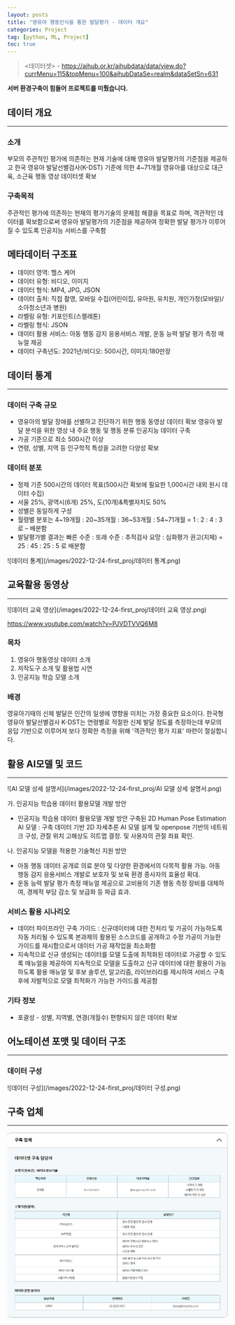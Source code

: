 ```yaml
---
layout: posts
title: "영유아 행동인식을 통한 발달평가 - 데이터 개요"
categories: Project
tag: [python, ML, Project]
toc: true
---
```


> <데이터셋> - https://aihub.or.kr/aihubdata/data/view.do?currMenu=115&topMenu=100&aihubDataSe=realm&dataSetSn=631

**서버 환경구축이 힘들어 프로젝트를 미뤘습니다.**

## 데이터 개요
***
### 소개
부모의 주관적인 평가에 의존하는 현재 기술에 대해 영유아 발달평가의 기준점을 제공하고 한국 영유아 발달선별검사(K-DST) 기준에 의한 4~71개월 영유아를 대상으로 대근육, 소근육 행동 영상 데이터셋 확보

### 구축목적
주관적인 평가에 의존하는 현재의 평가기술의 문제점 해결을 목표로 하며, 객관적인 데이터를 확보함으로써 영유아 발달평가의 기준점을 제공하여 정확한 발달 평가가 이루어질 수 있도록 인공지능 서비스를 구축함

## 메타데이터 구조표
- 데이터 영역: 헬스 케어
- 데이터 유형: 비디오, 이미지
- 데이터 형식: MP4, JPG, JSON
- 데이터 출처: 직접 촬영, 모바일 수집(어린이집, 유아원, 유치원, 개인가정(모바일)/ 소아청소년과 병원)
- 라벨링 유형: 키포인트(스켈레톤)
- 라벨링 형식: JSON
- 데이터 활용 서비스: 아동 행동 감지 응용서비스 개발, 운동 능력 발달 평가 측정 매뉴얼 제공
- 데이터 구축년도: 2021년/비디오: 500시간, 이미지:180만장

## 데이터 통계
***
### 데이터 구축 규모
- 영유아의 발달 장애를 선별하고 진단하기 위한 행동 동영상 데이터 확보
영유아 발달 분석을 위한 영상 내 주요 행동 및 행동 분류 인공지능 데이터 구축
- 가공 기준으로 최소 500시간 이상
- 연령, 성별, 지역 등 인구학적 특성을 고려한 다양성 확보

### 데이터 분포
- 정제 기준 500시간의 데이터 목표(500시간 확보에 필요한 1,000시간 내외 원시 데이터 수집)
- 서울 25%, 광역시(6개) 25%, 도(10개)&특별자치도 50%
- 성별은 동일하게 구성
- 월령별 분포는 4~19개월 : 20~35개월 : 36~53개월 : 54~71개월 = 1 : 2 : 4 : 3 로 – 배분함
- 발달평가별 결과는 빠른 수준 : 또래 수준 : 추적검사 요망 : 심화평가 권고(지체) = 25 : 45 : 25 : 5 로 배분함

![데이터 통계](/images/2022-12-24-first_proj/데이터 통계.png)

## 교육활용 동영상
***
![데이터 교육 영상](/images/2022-12-24-first_proj/데이터 교육 영상.png)

https://www.youtube.com/watch?v=PJVDTVVQ6M8

### 목차
1. 영유아 행동영상 데이터 소개
2. 저작도구 소개 및 활용법 시연
3. 인공지능 학습 모델 소개

### 배경
영유아기때의 신체 발달은 인간의 일생에 영향을 미치는 가장 중요한 요소이다.
한국형 영유아 발달선별검사 K-DST는 연령별로 적절한 신체 발달 정도를 측정하는데 부모의 응답 기반으로 이루어져 보다 정확한 측정을 위해 '객관적인 평가 지표' 마련이 절실합니다.

## 활용 AI모델 및 코드
***
![AI 모델 상세 설명서](/images/2022-12-24-first_proj/AI 모델 상세 설명서.png)

가. 인공지능 학습용 데이터 활용모델 개발 방안

-  인공지능 학습용 데이터 활용모델 개발 방안 구축된 2D Human Pose Estimation AI 모델 : 구축 데이터 기반 2D 자세추론 AI 모델 설계 및 openpose 기반의 네트워크 구성, 관절 위치 고해상도 히트맵 결정. 및 사용자의 관절 좌표 확인. 

나. 인공지능 모델을 적용한 기술혁신 지원 방안

- 아동 행동 데이터 공개로 의료 분야 및 다양한 환경에서의 다목적 활용 가능. 아동 행동 감지 응용서비스 개발로 보호자 및 보육 환경 종사자의 효율성 확대. 
- 운동 능력 발달 평가 측정 매뉴얼 제공으로 고비용의 기존 행동 측정 장비를 대체하여, 경제적 부담 감소 및 보급화 등 파급 효과.

### 서비스 활용 시나리오
- 데이터 파이프라인 구축 가이드 : 신규데이터에 대한 전처리 및 가공이 가능하도록 자동 처리될 수 있도록 본과제의 활용된 소스코드를 공개하고 수정 가공이 가능한 가이드를 재시함으로서 데이터 가공 재작업을 최소화함
- 지속적으로 신규 생성되는 데이터를 모델 도출에 최적화된 데이터로 가공할 수 있도록 매뉴얼을 제공하여 지속적으로 모델을 도출하고 신규 데이터에 대한 활용이 가능하도록 활용 매뉴얼 및 후보 솔루션, 알고리즘, 라이브러리를 제시하여 서비스 구축 후에 자발적으로 모델 최적화가 가능한 가이드를 제공함

### 기타 정보

- 포괄성 - 성별, 지역별, 연경(개월수) 편향되지 않은 데이터 확보

## 어노테이션 포맷 및 데이터 구조
***
### 데이터 구성

![데이터 구성](/images/2022-12-24-first_proj/데이터 구성.png)

## 구축 업체
***
![구축업체](/images/2022-12-24-first_proj/구축업체.png)